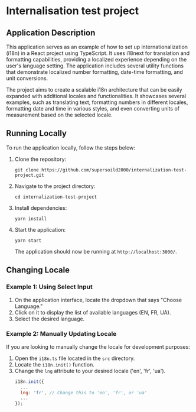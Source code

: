 # Internalisation test project

## Application Description

This application serves as an example of how to set up internationalization (i18n) in a React project using TypeScript. It uses i18next for translation and formatting capabilities, providing a localized experience depending on the user's language setting. The application includes several utility functions that demonstrate localized number formatting, date-time formatting, and unit conversions.

The project aims to create a scalable i18n architecture that can be easily expanded with additional locales and functionalities. It showcases several examples, such as translating text, formatting numbers in different locales, formatting date and time in various styles, and even converting units of measurement based on the selected locale.

## Running Locally

To run the application locally, follow the steps below:

1. Clone the repository:
   ```
   git clone https://github.com/supersoild2000/internalization-test-project.git
   ```
2. Navigate to the project directory:
   ```
   cd internalization-test-project
   ```
3. Install dependencies:
   ```
   yarn install
   ```
4. Start the application:
   ```
   yarn start
   ```
   The application should now be running at `http://localhost:3000/`.

## Changing Locale

### Example 1: Using Select Input

1. On the application interface, locate the dropdown that says "Choose Language."
2. Click on it to display the list of available languages (EN, FR, UA).
3. Select the desired language.

### Example 2: Manually Updating Locale

If you are looking to manually change the locale for development purposes:

1. Open the `i18n.ts` file located in the `src` directory.
2. Locate the `i18n.init()` function.
3. Change the `lng` attribute to your desired locale ('en', 'fr', 'ua').
   ```javascript
   i18n.init({
     ...
     lng: 'fr', // Change this to 'en', 'fr', or 'ua'
     ...
   });
   ```
